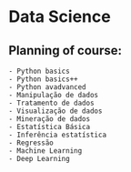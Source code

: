 # Data Science

## Planning of course:

    - Python basics
    - Python basics++
    - Python avadvanced
    - Manipulação de dados
    - Tratamento de dados
    - Visualização de dados
    - Mineração de dados
    - Estatística Básica
    - Inferência estatística
    - Regressão
    - Machine Learning
    - Deep Learning

